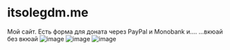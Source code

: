 # itsolegdm.me
Мой сайт. 
Есть форма для доната через PayPal и Monobank и.... 
...вкюай без вкюай
![image](https://user-images.githubusercontent.com/55553104/186777689-0f83463f-f58b-42d3-9a0f-c9d5b3ca3c0a.png)
![image](https://user-images.githubusercontent.com/55553104/186777694-224c691b-6ad3-44bd-a38d-cf28cefccf75.png)
![image](https://user-images.githubusercontent.com/55553104/186778480-11047f8e-c4e0-462b-856f-59a08269fda6.png)

